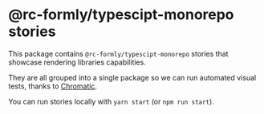 # @rc-formly/typescipt-monorepo stories

This package contains `@rc-formly/typescipt-monorepo` stories that showcase rendering libraries capabilities.

They are all grouped into a single package so we can run automated visual tests, thanks to [Chromatic](https://www.chromaticqa.com/).

You can run stories locally with `yarn start` (or `npm run start`).
